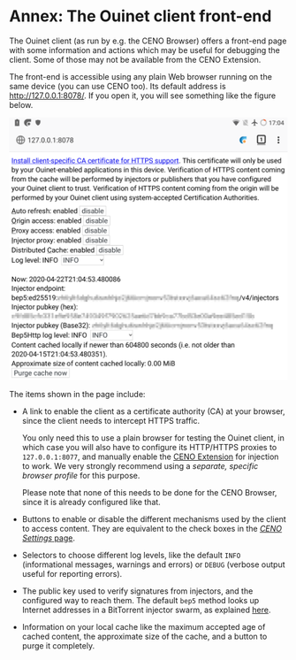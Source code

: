 # Annex: The Ouinet client front-end

The Ouinet client (as run by e.g. the CENO Browser) offers a front-end page with some information and actions which may be useful for debugging the client.  Some of those may not be available from the CENO Extension.

The front-end is accessible using any plain Web browser running on the same device (you can use CENO too).  Its default address is <http://127.0.0.1:8078/>.  If you open it, you will see something like the figure below.

![Figure: The client front-end](images/front-end.png)

The items shown in the page include:

  - A link to enable the client as a certificate authority (CA) at your browser, since the client needs to intercept HTTPS traffic.

    You only need this to use a plain browser for testing the Ouinet client, in which case you will also have to configure its HTTP/HTTPS proxies to `127.0.0.1:8077`, and manually enable the [CENO Extension][] for injection to work.  We very strongly recommend using a *separate, specific browser profile* for this purpose.

    Please note that none of this needs to be done for the CENO Browser, since it is already configured like that.

  - Buttons to enable or disable the different mechanisms used by the client to access content.  They are equivalent to the check boxes in the [*CENO Settings* page](../browser/settings.md).

  - Selectors to choose different log levels, like the default `INFO` (informational messages, warnings and errors) or `DEBUG` (verbose output useful for reporting errors).

  - The public key used to verify signatures from injectors, and the configured way to reach them.  The default `bep5` method looks up Internet addresses in a BitTorrent injector swarm, as explained [here](../concepts/how.md).

  - Information on your local cache like the maximum accepted age of cached content, the approximate size of the cache, and a button to purge it completely.

[CENO Extension]: https://github.com/censorship-no/ceno-ext-settings/
